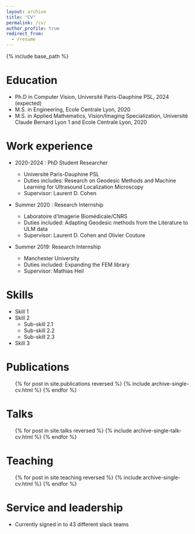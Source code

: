 ```yaml
---
layout: archive
title: "CV"
permalink: /cv/
author_profile: true
redirect_from:
  - /resume
---
```


{% include base_path %}

Education
======
* Ph.D in Computer Vision, Université Paris-Dauphine PSL, 2024 (expected)
* M.S. in Engineering, Ecole Centrale Lyon, 2020
* M.S. in Applied Mathematics, Vision/Imaging Specialization, Université Claude Bernard Lyon 1 and Ecole Centrale Lyon, 2020

Work experience
======
* 2020-2024 : PhD Student Researcher
  * Université Paris-Dauphine PSL
  * Duties includes: Research on Geodesic Methods and Machine Learning for Ultrasound Localization Microscopy
  * Supervisor: Laurent D. Cohen

* Summer 2020 : Research Internship
  * Laboratoire d'Imagerie Biomédicale/CNRS
  * Duties included: Adapting Geodesic methods from the Literature to ULM data
  * Supervisor: Laurent D. Cohen and Olivier Couture

* Summer 2019: Research Internship
  * Manchester University
  * Duties included: Expanding the FEM library
  * Supervisor: Mathias Heil
  
Skills
======
* Skill 1
* Skill 2
  * Sub-skill 2.1
  * Sub-skill 2.2
  * Sub-skill 2.3
* Skill 3

Publications
======
  <ul>{% for post in site.publications reversed %}
    {% include archive-single-cv.html %}
  {% endfor %}</ul>
  
Talks
======
  <ul>{% for post in site.talks reversed %}
    {% include archive-single-talk-cv.html  %}
  {% endfor %}</ul>
  
Teaching
======
  <ul>{% for post in site.teaching reversed %}
    {% include archive-single-cv.html %}
  {% endfor %}</ul>
  
Service and leadership
======
* Currently signed in to 43 different slack teams
